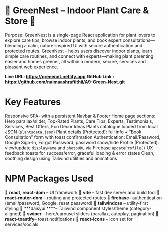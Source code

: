 # 🌱 GreenNest – Indoor Plant Care & Store 🌱

Purpose: GreenNest is a single-page React application for plant lovers to explore care tips, browse indoor plants, and book expert consultations—blending a calm, nature-inspired UI with secure authentication and protected routes.
GreenNest  - helps users discover indoor plants, learn simple care routines, and connect with experts—making plant parenting easier and homes greener, all within a modern, secure, services and pleasant web experience.
 

**Live URL: https://greeenet.netlify.app**
**GitHub Link :  https://github.com/naimaashraftithii/A9-Green-Nest.git**


# Key Features

Responsive SPA- with a persistent Navbar & Footer
Home page sections: Hero parallax/slider, Top-Rated Plants, Care Tips, Experts, Testimonials, Services, Best Offers, Eco Decor Ideas
Plants catalogue loaded from local JSON (`plantsdata.json`)
Plant details (Protected): full info + “Book Consultation” form with toast confirmation
Authentication: Email/Password, Google Sign-In, Forgot Password, password show/hide
Profile (Protected): view/update `displayName` and `photoURL` via Firebase `updateProfile()`
UX feedback:toasts for success/error, graceful loading & error states
Clean, soothing design using Tailwind utilities and  animations


# NPM Packages Used

	**react, react-dom** – UI framework
	**vite** – fast dev server and build tool
	**react-router-dom** – routing and protected routes
	**firebase**– authentication (email/password, Google, reset password)
	**tailwindcss** – utility-first styling
	***daisyui ****– Tailwind component styles/theme (category-aligned)
	**swiper** – hero/carousel sliders (parallax, autoplay, pagination)
	**react-toastify**– toast notifications
   **react-icons** – icon set for services/socials


